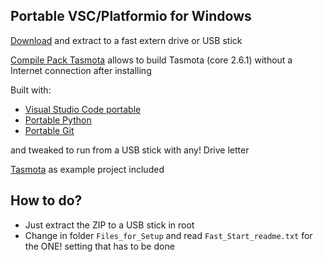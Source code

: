## Portable VSC/Platformio for Windows

[Download](https://github.com/Jason2866/Portable_VSC_PlatformIO/releases/download/1.0/Portable_VSC_PlatformIO.zip) and extract to a fast extern drive or USB stick

[Compile Pack Tasmota](https://github.com/Jason2866/Portable_VSC_PlatformIO/releases/download/1.0/Tasmota_build_package_Core_2.6.1.zip) allows to build Tasmota (core 2.6.1) without a Internet connection after installing

Built with:
- [Visual Studio Code portable](https://github.com/portapps/vscode-portable/releases/download/1.40.1-22/vscode-portable-win64-1.40.1-22-setup.exe)
- [Portable Python](https://sourceforge.net/projects/portable-python/files/Portable%20Python%202.7/Portable%20Python-2.7.17.exe)
- [Portable Git](https://github.com/sheabunge/GitPortable/releases/download/v2.21.0-devtest.1/GitPortable_2.21.0_Development_Test_1_online.paf.exe)

and tweaked to run from a USB stick with any! Drive letter

[Tasmota](https://github.com/arendst/Tasmota) as example project included

## How to do? 
- Just extract the ZIP to a USB stick in root
- Change in folder ``Files_for_Setup`` and read ``Fast_Start_readme.txt`` for the ONE! setting that has to be done

